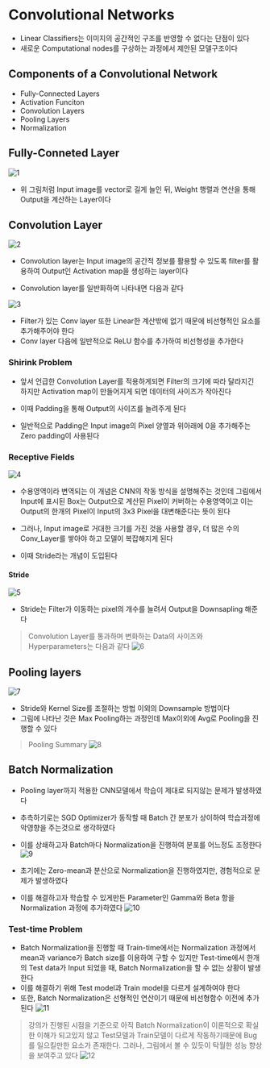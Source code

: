 # Convolutional Networks

- Linear Classifiers는 이미지의 공간적인 구조를 반영할 수 없다는 단점이 있다
- 새로운 Computational nodes를 구상하는 과정에서 제안된 모델구조이다

## Components of a Convolutional Network

- Fully-Connected Layers
- Activation Funciton
- Convolution Layers
- Pooling Layers
- Normalization

## Fully-Conneted Layer

![1](./image_ch7/1.png)

- 위 그림처럼 Input image를 vector로 길게 늘인 뒤, Weight 행렬과 연산을 통해 Output을 계산하는 Layer이다

## Convolution Layer

![2](./image_ch7/2.png)

- Convolution layer는 Input image의 공간적 정보를 활용할 수 있도록 filter를 활용하여 Output인 Activation map을 생성하는 layer이다

- Convolution layer를 일반화하여 나타내면 다음과 같다

![3](./image_ch7/3.png)

- Filter가 있는 Conv layer 또한 Linear한 계산밖에 없기 때문에 비선형적인 요소를 추가해주어야 한다
- Conv layer 다음에 일반적으로 ReLU 함수를 추가하여 비선형성을 추가한다

### Shirink Problem

- 앞서 언급한 Convolution Layer를 적용하게되면 Filter의 크기에 따라 달라지긴 하지만 Activation map이 만들어지게 되면 데이터의 사이즈가 작아진다

- 이때 Padding을 통해 Output의 사이즈를 늘려주게 된다

- 일반적으로 Padding은 Input image의 Pixel 양옆과 위아래에 0을 추가해주는 Zero padding이 사용된다

### Receptive Fields

![4](./image_ch7/4.png)
- 수용영역이라 변역되는 이 개념은 CNN의 작동 방식을 설명해주는 것인데 그림에서 Input에 표시된 Box는 Output으로 계산된 Pixel이 커버하는 수용영역이고 이는 Output의 한개의 Pixel이 Input의 3x3 Pixel을 대변해준다는 뜻이 된다

- 그러나, Input image로 거대한 크기를 가진 것을 사용할 경우, 더 많은 수의 Conv_Layer를 쌓아야 하고 모델이 복잡해지게 된다

- 이때 Stride라는 개념이 도입된다

#### Stride

![5](./image_ch7/5.png)

- Stride는 Filter가 이동하는 pixel의 개수를 늘려서 Output을 Downsapling 해준다

> Convolution Layer를 통과하며 변화하는 Data의 사이즈와 Hyperparameters는 다음과 같다
![6](./image_ch7/6.png)

## Pooling layers

![7](./image_ch7/7.png)
- Stride와 Kernel Size를 조절하는 방법 이외의 Downsample 방법이다
- 그림에 나타난 것은 Max Pooling하는 과정인데 Max이외에 Avg로 Pooling을 진행할 수 있다

> Pooling Summary
![8](./image_ch7/8.png)


## Batch Normalization

- Pooling layer까지 적용한 CNN모델에서 학습이 제대로 되지않는 문제가 발생하였다
- 추측하기로는 SGD Optimizer가 동작할 때 Batch 간 분포가 상이하여 학습과정에 악영향을 주는것으로 생각하였다
- 이를 상쇄하고자 Batch마다 Normalization을 진행하여 분포를 어느정도 조정한다
![9](./image_ch7/9.png)

- 초기에는 Zero-mean과 분산으로 Normalization을 진행하였지만, 경험적으로 문제가 발생하였다
- 이를 해결하고자 학습할 수 있게만든 Parameter인 Gamma와 Beta 항을 Normalization 과정에 추가하였다
![10](./image_ch7/10.png)

### Test-time Problem

- Batch Normalization을 진행할 때 Train-time에서는 Normalization 과정에서 mean과 variance가 Batch size를 이용하여 구할 수 있지만 Test-time에서 한개의 Test data가 Input 되었을 때, Batch Normalization을 할 수 없는 상황이 발생한다
- 이를 해결하기 위해 Test model과 Train model을 다르게 설계하여야 한다
- 또한, Batch Normalization은 선형적인 연산이기 때문에 비선형함수 이전에 추가된다
![11](./image_ch7/11.png)

> 강의가 진행된 시점을 기준으로 아직 Batch Normalization이 이론적으로 확실한 이해가 되고있지 않고 Test모델과 Train모델이 다르게 작동하기때문에 Bug를 일으킬만한 요소가 존재한다.
그러나, 그림에서 볼 수 있듯이 탁월한 성능 향상을 보여주고 있다
![12](./image_ch7/12.png)


```python

```
